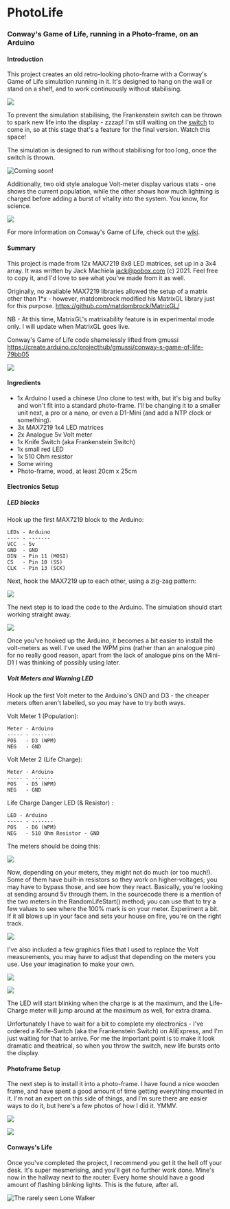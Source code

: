 # PhotoLife
### Conway's Game of Life, running in a Photo-frame, on an Arduino
 
#### Introduction
This project creates an old retro-looking photo-frame with a Conway's Game of Life simulation running in it. It's designed to hang on the wall or stand on a shelf, and to work continuously without stabilising.

![](https://github.com/jackmachiela/PhotoLife/blob/main/Images/Front%20view%2C%20no%20knife-switch%20yet.JPG)

To prevent the simulation stabilising, the Frankenstein switch can be thrown to spark new life into the display - zzzap! I'm still waiting on the [switch](https://www.aliexpress.com/item/1005001859222879.html "Ali Express link") to come in, so at this stage that's a feature for the final version. Watch this space!


The simulation is designed to run without stabilising for too long, once the switch is thrown.

![Coming soon!](https://github.com/jackmachiela/PhotoLife/blob/main/Images/Knife%20Switch%20(AliExpress).jpg)

Additionally, two old style analogue Volt-meter display various stats - one shows the current population, while the other shows how much lightning is charged before adding a burst of vitality into the system. You know, for science.

![](https://github.com/jackmachiela/PhotoLife/blob/main/Images/Front%20view%2C%20no%20knife%20switch%20yet%20(landscape).gif)

For more information on Conway's Game of Life, check out the [wiki](https://en.wikipedia.org/wiki/Conway%27s_Game_of_Life).
 
#### Summary

This project is made from 12x MAX7219 8x8 LED matrices, set up in a 3x4 array. It was written by Jack Machiela <jack@pobox.com> (c) 2021. Feel free to copy it, and I'd love to see what you've made from it as well.

Originally, no available MAX7219 libraries allowed the setup of a matrix other than 1*x - however, matdombrock modified his MatrixGL library just for this purpose. https://github.com/matdombrock/MatrixGL/

NB - At this time, MatrixGL's matrixability feature is in experimental mode only. I will update when MatrixGL goes live.

Conway's Game of Life code shamelessly lifted from gmussi
	https://create.arduino.cc/projecthub/gmussi/conway-s-game-of-life-79bb05

![](https://raw.githubusercontent.com/jackmachiela/PhotoLife/main/Images/Front%20view.JPG)

#### Ingredients

- 1x Arduino I used a chinese Uno clone to test with, but it's big and bulky and won't fit into a standard photo-frame. I'll be changing it to a smaller unit next, a pro or a nano, or even a D1-Mini (and add a NTP clock or something).
- 3x MAX7219 1x4 LED matrices
- 2x Analogue 5v Volt meter
- 1x Knife Switch (aka Frankenstein Switch)
- 1x small red LED
- 1x 510 Ohm resistor
- Some wiring
- Photo-frame, wood, at least 20cm x 25cm

#### Electronics Setup

##### LED blocks

Hook up the first MAX7219 block to the Arduino:

    LEDs - Arduino
    ---- - -------
    VCC  - 5v
    GND  - GND
    DIN  - Pin 11 (MOSI)
    CS   - Pin 10 (SS)
    CLK  - Pin 13 (SCK)
    
Next, hook the MAX7219 up to each other, using a zig-zag pattern:

![](https://raw.githubusercontent.com/jackmachiela/PhotoLife/main/Images/Rear%20view.JPG)

The next step is to load the code to the Arduino. The simulation should start working straight away.

![](https://github.com/jackmachiela/PhotoLife/blob/main/Images/Conway's%20Game%20of%20Life%20animated.gif)

Once you've hooked up the Arduino, it becomes a bit easier to install the volt-meters as well. I've used the WPM pins (rather than an analogue pin) for no really good reason, apart from the lack of analogue pins on the Mini-D1 I was thinking of possibly using later.

##### Volt Meters and Warning LED
Hook up the first Volt meter to the Arduino's GND and D3 - the cheaper meters often aren't labelled, so you may have to try both ways.

Volt Meter 1 (Population):

    Meter - Arduino
    ----- - -------
    POS   - D3 (WPM)
    NEG   - GND


Volt Meter 2 (Life Charge):

    Meter - Arduino
    ----- - -------
    POS   - D5 (WPM)
    NEG   - GND

Life Charge Danger LED (& Resistor) :

    LED - Arduino
    ----- - -------
    POS   - D6 (WPM)
    NEG   - 510 Ohm Resistor - GND

The meters should be doing this:

![](https://github.com/jackmachiela/PhotoLife/blob/main/Images/Conway's%20Game%20of%20Life%20Volt%20meter.gif)

Now, depending on your meters, they might not do much (or too much!). Some of them have built-in resistors so they work on higher-voltages; you may have to bypass those, and see how they react. Basically, you're looking at sending around 5v through them. In the sourcecode there is a mention of the two meters in the RandomLifeStart() method; you can use that to try a few values to see where the 100% mark is on your meter. Experiment a bit. If it all blows up in your face and sets your house on fire, you're on the right track.

![](https://github.com/jackmachiela/PhotoLife/blob/main/Images/Meters%20(landscape).gif)

I've also included a few graphics files that I used to replace the Volt measurements, you may have to adjust that depending on the meters you use. Use your imagination to make your own.

![](https://github.com/jackmachiela/PhotoLife/blob/main/Labels/Life%20Charge%20Meter.jpg)

![](https://github.com/jackmachiela/PhotoLife/blob/main/Labels/Population%20Meter.jpg)

The LED will start blinking when the charge is at the maximum, and the Life-Charge meter will jump around at the maximum as well, for extra drama.

Unfortunately I have to wait for a bit to complete my electronics - I've ordered a Knife-Switch (aka the Frankenstein Switch) on AliExpress, and I'm just waiting for that to arrive. For me the important point is to make it look dramatic and theatrical, so when you throw the switch, new life bursts onto the display.

#### Photoframe Setup

The next step is to install it into a photo-frame. I have found a nice wooden frame, and have spent a good amount of time getting everything mounted in it. I'm not an expert on this side of things, and I'm sure there are easier ways to do it, but here's a few photos of how I did it. YMMV.

![](https://github.com/jackmachiela/PhotoLife/blob/main/Images/Rear%20view%20-%20LEDs%2C%20Meters%2C%20Nano%2C%20LED%20mounted.JPG)

![](https://github.com/jackmachiela/PhotoLife/blob/main/Images/Arduino%20mounted%2C%20with%20view%20of%20resistor.JPG)

#### Conways's Life

Once you've completed the project, I recommend you get it the hell off your desk. It's super mesmerising, and you'll get no further work done. Mine's now in the hallway next to the router. Every home should have a good amount of flashing blinking lights. This is the future, after all.

![The rarely seen Lone Walker](https://github.com/jackmachiela/PhotoLife/blob/main/Images/Lone%20Walker.gif)
